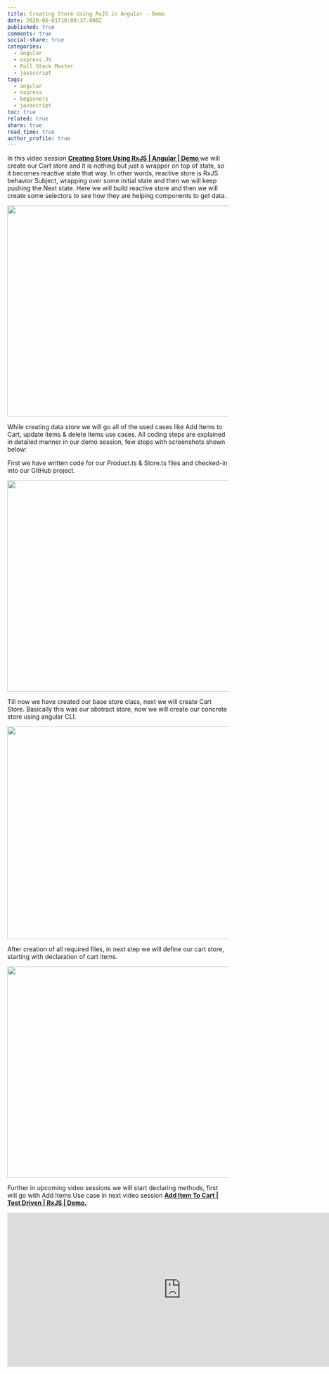 ```yaml
---
title: Creating Store Using RxJS in Angular - Demo
date: 2020-06-01T10:00:37.000Z
published: true
comments: true
social-share: true
categories:
  - angular
  - express.JS
  - Full Stack Master
  - javascript
tags:
  - angular
  - express
  - beginners
  - javascript
toc: true
related: true
share: true
read_time: true
author_profile: true
---
```


<p>In this video session <a href="https://www.youtube.com/watch?v=mzBa4zJIzRc&amp;list=PLZed_adPqIJrl9pwlERGhU-RCNOtKqvyD&amp;index=74&amp;t=0s" target="_blank" rel="noopener noreferrer"><strong>Creating Store Using RxJS | Angular | Demo </strong></a>we will create our Cart store and it is nothing but just a wrapper on top of state, so it becomes reactive state that way. In other words, reactive store is RxJS behavior Subject, wrapping over some initial state and then we will keep pushing the Next state. Here we will build reactive store and then we will create some selectors to see how they are helping components to get data.</p>
<p><img class="alignnone size-full wp-image-3357" src="{{ site.baseurl }}/assets/2020/06/CS.1.png" alt="" width="855" height="480" /></p>
<p>While creating data store we will go all of the used cases like Add Items to Cart, update items &amp; delete items use cases. All coding steps are explained in detailed manner in our demo session, few steps with screenshots shown below:</p>
<p>First we have written code for our Product.ts &amp; Store.ts files and checked-in into our GitHub project.</p>
<p><img class="alignnone size-full wp-image-3356" src="{{ site.baseurl }}/assets/2020/06/CS.2.png" alt="" width="855" height="480" /></p>
<p>Till now we have created our base store class, next we will create Cart Store. Basically this was our abstract store, now we will create our concrete store using angular CLI.</p>
<p><img class="alignnone size-full wp-image-3354" src="{{ site.baseurl }}/assets/2020/06/CS.3.png" alt="" width="860" height="483" /></p>
<p>After creation of all required files, in next step we will define our cart store, starting with declaration of cart items.</p>
<p><img class="alignnone size-full wp-image-3355" src="{{ site.baseurl }}/assets/2020/06/CS.4.png" alt="" width="854" height="480" /></p>
<p>Further in upcoming video sessions we will start declaring methods, first will go with Add Items Use case in next video session <a href="https://www.youtube.com/watch?v=wYwY3yxsWuM&amp;list=PLZed_adPqIJrl9pwlERGhU-RCNOtKqvyD&amp;index=74" target="_blank" rel="noopener noreferrer"><strong>Add Item To Cart | Test Driven | RxJS | Demo.</strong></a></p>
<p><iframe src="https://www.youtube.com/embed/mzBa4zJIzRc" width="790" height="350" frameborder="0" allowfullscreen="allowfullscreen"></iframe></p>
